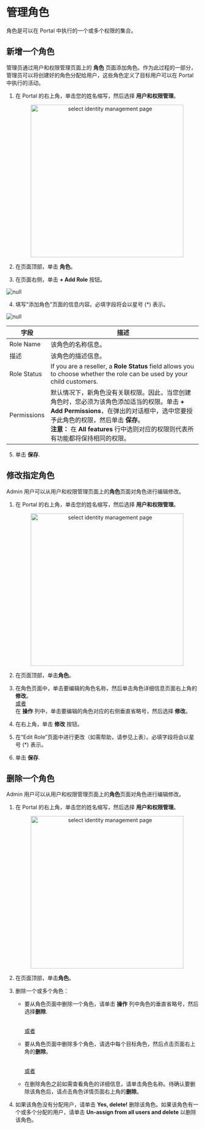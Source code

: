 # 管理角色

角色是可以在 Portal 中执行的一个或多个权限的集合。

## 新增一个角色

管理员通过用户和权限管理页面上的 **角色** 页面添加角色。作为此过程的一部分，管理员可以将创建好的角色分配给用户，这些角色定义了目标用户可以在 Portal 中执行的活动。

1. 在 Portal 的右上角，单击您的姓名缩写，然后选择 **用户和权限管理**。

    <p align=center><img src="/docs/resources/images/identities-and-access/iam-user-info.png" alt="select identity management page" width="400"></p>

2. 在页面顶部，单击 **角色**。
3. 在页面右侧，单击 **+ Add Role** 按钮。

![null](</docs/resources/images/identities-and-access/iam-roles.png>)

4. 填写“添加角色”页面的信息内容。必填字段将会以星号 (\*) 表示。

![null](</docs/resources/images/identities-and-access/iam-add-role.png>)

| **字段**           | **描述**                   |
| -------------------- |---------------------------------- |
| Role Name            | 该角色的名称信息。       |
| 描述          | 该角色的描述信息。|
| Role Status          | If you are a reseller, a **Role Status** field allows you to choose whether the role can be used by your child customers.
| Permissions          | 默认情况下，新角色没有关联权限。因此，当您创建角色时，您必须为该角色添加适当的权限。单击 **+ Add Permissions**，在弹出的对话框中，选中您要授予此角色的权限，然后单击 **保存**。<br>**注意：** 在 **All features** 行中选则对应的权限则代表所有功能都将保持相同的权限。|

5. 单击 **保存**.


## 修改指定角色

Admin 用户可以从用户和权限管理页面上的**角色**页面对角色进行编辑修改。

1. 在 Portal 的右上角，单击您的姓名缩写，然后选择 **用户和权限管理**。

    <p align=center><img src="/docs/resources/images/identities-and-access/iam-user-info.png" alt="select identity management page" width="400"></p>

2. 在页面顶部，单击**角色**。

3. 在角色页面中，单击要编辑的角色名称，然后单击角色详细信息页面右上角的**修改**。
   <br><U>或者 </u></br>
   在 **操作** 列中，单击要编辑的角色对应的右侧垂直省略号，然后选择 **修改**。

4. 在右上角，单击 **修改** 按钮。
5. 在“Edit Role”页面中进行更改（如需帮助，请参见上表）。必填字段将会以星号 (\*) 表示。

6. 单击 **保存**.

## 删除一个角色

Admin 用户可以从用户和权限管理页面上的**角色**页面对角色进行编辑修改。

1. 在 Portal 的右上角，单击您的姓名缩写，然后选择 **用户和权限管理**。

    <p align=center><img src="/docs/resources/images/identities-and-access/iam-user-info.png" alt="select identity management page" width="400"></p>

2. 在页面顶部，单击**角色**。

3. 删除一个或多个角色：<br>

<ul><ul><li>要从角色页面中删除一个角色，请单击 <strong>操作</strong> 列中角色的垂直省略号，然后选择<strong>删除</strong>.</ul><br>

<ul><u>或者</u></ul></ul>

<ul><ul><li>要从角色页面中删除多个角色，请选中每个目标角色，然后点击页面右上角的<strong>删除</strong>。</ul><br>

<ul><u>或者</u></ul></ul>

<ul><ul><li>在删除角色之前如需查看角色的详细信息，请单击角色名称。待确认要删除该角色后，请点击角色详情页面右上角的<strong>删除</strong>。</ul></ul>

4. 如果该角色没有分配用户，请单击 **Yes, delete!** 删除该角色。如果该角色有一个或多个分配的用户，请单击 **Un-assign from all users and delete** 以删除该角色。

